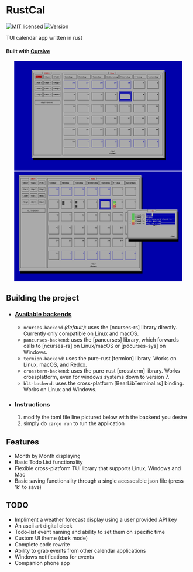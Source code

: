 # RustCal
[![MIT licensed](https://img.shields.io/badge/license-MIT-blue.svg)](./LICENSE)
[![Version](https://img.shields.io/badge/version-v0.1-orange)](https://github.com/egol/RustCal)


TUI calendar app written in rust
#### Built with [Cursive](https://github.com/gyscos/cursive)
 
<p align="center">
  <img width="460" height="300" src="./images/1.PNG">
  <img width="460" height="300" src="./images/2.PNG">
</p>

## Building the project

 - ### [Available backends](https://github.com/gyscos/cursive/wiki/Backends)

    - `ncurses-backend` _(default)_: uses the [ncurses-rs] library directly. Currently only compatible on Linux and macOS. 
    - `pancurses-backend`: uses the [pancurses] library, which forwards calls to [ncurses-rs] on Linux/macOS or [pdcurses-sys] on Windows. 
    - `termion-backend`: uses the pure-rust [termion] library. Works on Linux, macOS, and Redox.
    - `crossterm-backend`: uses the pure-rust [crossterm] library. Works crossplatform, even for windows systems down to version 7.
    - `blt-backend`: uses the cross-platform [BearLibTerminal.rs] binding. Works on Linux and Windows.
 - ### Instructions
 
    1. modify the toml file line pictured below with the backend you desire
    2. simply do `cargo run` to run the application

## Features
 * Month by Month displaying
 * Basic Todo List functionality
 * Flexible cross-platform TUI library that supports Linux, Windows and Mac
 * Basic saving functionality through a single accssesible json file (press 'k' to save)
## TODO
 - Impliment a weather forecast display using a user provided API key
 - An ascii art digital clock 
 - Todo-list event naming and ability to set them on specific time
 - Custom UI theme (dark mode)
 - Complete code rewrite
 - Ability to grab events from other calendar applications
 - Windows notifications for events
 - Companion phone app
